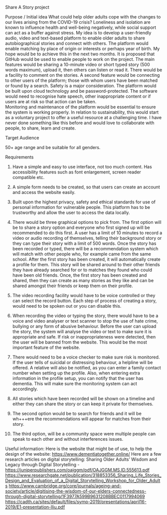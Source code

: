 Share A Story project

Purpose / Initial idea
What could help older adults cope with the changes to our lives arising from the COVID-19 crisis?  Loneliness and isolation are known to influence health and well-being negatively, while social support can act as a buffer against stress.  My idea is to develop a user-friendly audio, video and text-based platform to enable older adults to share autobiographical stories and connect with others. The platform would enable matching by place of origin or interests or perhaps year of birth. My hope would be to achieve this in the next two months.  It is proposed that GitHub would be used to enable people to work on the project.
The main features would be sharing a 10-minute video or short typed story (500 words maximum), upload it, then others can listen or read it. There would be a facility to comment on the stories.   A second feature would be connecting to other users of the platform; those with whom users have been matched or found by a search. 
Safety is a major consideration. The platform would be built upon cloud technology and be password-protected. The software would need to recognise hate speech, other inappropriate content or if users are at risk so that action can be taken.  
Monitoring and maintenance of the platform would be essential to ensure the system is working properly.  In relation to sustainability, this would start as a voluntary project to offer a useful resource at a challenging time.
I have never done something like this before and would love to collaborate with people, to share, learn and create.  

Target Audience

50+ age range and be suitable for all genders. 

Requirements 
1.	Have a simple and easy to use interface, not too much content. Has accessibility features such as font enlargement, screen reader compatible etc. 

2.	A simple form needs to be created, so that users can create an account and access the website easily. 

3.	Built upon the highest privacy, safety and ethical standards for use of personal information for vulnerable people. This platform has to be trustworthy and allow the user to access the data locally. 

4.	There would be three graphical options to pick from. The first option will be to share a story option and everyone who first signed up will be recommended to do this first. A user has a limit of 10 minutes to record a video or audio recording of themselves, telling their background story or they can type their story with a limit of 500 words. Once the story has been recorded or typed, there will be a recommendation system which will match with other people who, for example came from the same school. After the first story has been created, it will automatically create a profile for them. This story will be shared around to their other friends they have already searched for or to matches they found who could have been old friends. Once, the first story has been created and shared, then they can create as many stories as they like and can be shared amongst their friends or keep them on their profile. 

5.	The video recording facility would have to be voice controlled or they can select the record button. Each step of process of creating a story, would need to be spoken out or you can disable this. 

6.	When recording the video or typing the story, there would have to be a voice and video analyser or text scanner to stop the use of hate crime, bullying or any form of abusive behaviour. Before the user can upload the story, the system will analyse the video or text to make sure it is appropriate and safe. If risk or inappropriateness were detected, then the user will be banned from the website. This would be the most important feature of the website. 

7.	There would need to be a voice checker to make sure risk is monitored. If the user tells of suicidal or distressing behaviour, a helpline will be offered. A relative will also be notified, as you can enter a family contact number when setting up the profile. Also, when entering extra information in the profile setup, you can notify that the user has dementia. This will make sure the monitoring system can act accordingly. 

8.	All stories which have been recorded will be shown on a timeline and either they can share the story or can keep it private for themselves. 

9.	The second option would be to search for friends and it will be wh+++ere the recommendations will appear for matches from their story. 

10.	The third option, will be a community space were multiple people can speak to each other and without interferences issues. 

Useful information:
Here is the website that might be of use, to help the design of the website: https://www.dementiatogether.online/
Here are a few research articles on digital storytelling:
Sharing Older Adults’ Wisdom and Legacy through Digital Storytelling -https://juniperpublishers.com/oajggm/pdf/OAJGGM.MS.ID.555613.pdf 
https://www.researchgate.net/publication/318853356_Sharing_Life_Stories_Design_and_Evaluation_of_a_Digital_Storytelling_Workshop_for_Older_Adults
https://www.cambridge.org/core/journals/ageing-and-society/article/digitising-the-wisdom-of-our-elders-connectedness-through-digital-storytelling/1F3977A599B9631208BBEC0117994069 
https://cadth.ca/sites/default/files/symp-2019/presentations/april16-2019/E1-presentation-lliu.pdf 

